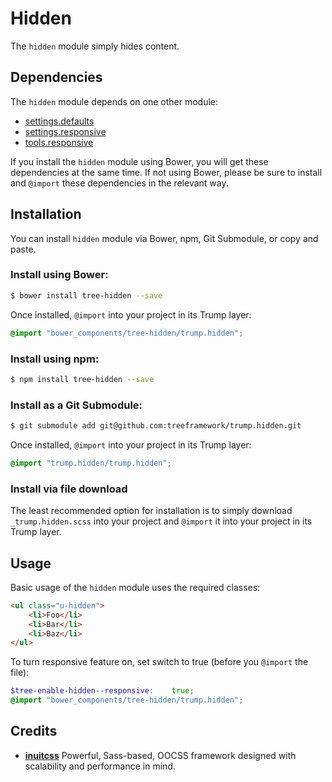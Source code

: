 # Hidden

The `hidden` module simply hides content.

## Dependencies

The `hidden` module depends on one other module:

* [settings.defaults](https://github.com/treeframework/settings.defaults)
* [settings.responsive](https://github.com/treeframework/settings.responsive)
* [tools.responsive](https://github.com/treeframework/tools.responsive)

If you install the `hidden` module using Bower, you will get these dependencies
at the same time. If not using Bower, please be sure to install and `@import`
these dependencies in the relevant way.

## Installation

You can install `hidden` module via Bower, npm, Git Submodule, or copy and
paste.

### Install using Bower:

```sh
$ bower install tree-hidden --save
```

Once installed, `@import` into your project in its Trump layer:

```scss
@import "bower_components/tree-hidden/trump.hidden";
```

### Install using npm:

```sh
$ npm install tree-hidden --save
```

### Install as a Git Submodule:

```sh
$ git submodule add git@github.com:treeframework/trump.hidden.git
```

Once installed, `@import` into your project in its Trump layer:

```scss
@import "trump.hidden/trump.hidden";
```

### Install via file download

The least recommended option for installation is to simply download
`_trump.hidden.scss` into your project and `@import` it into your project
in its Trump layer.

## Usage

Basic usage of the `hidden` module uses the required classes:

```html
<ul class="u-hidden">
    <li>Foo</li>
    <li>Bar</li>
    <li>Baz</li>
</ul>
```

To turn responsive feature on, set switch to true (before you `@import` the file):

```scss
$tree-enable-hidden--responsive:    true;
@import "bower_components/tree-hidden/trump.hidden";
```

## Credits

* **[inuitcss](https://github.com/inuitcss)** Powerful, Sass-based, OOCSS
framework designed with scalability and performance in mind.
